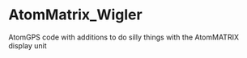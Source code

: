 # AtomMatrix_Wigler
AtomGPS code with additions to do silly things with the AtomMATRIX display unit
